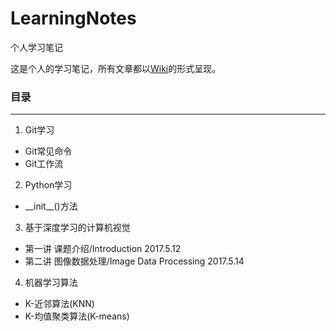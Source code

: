 # LearningNotes
个人学习笔记

这是个人的学习笔记，所有文章都以[Wiki](https://github.com/william-hyx/NotesOfLearning/wiki)的形式呈现。

### 目录

---

1. Git学习
  - Git常见命令
  - Git工作流
2. Python学习
  - \_\_init\_\_()方法
3. 基于深度学习的计算机视觉
  - 第一讲 课题介绍/Introduction 2017.5.12
  - 第二讲 图像数据处理/Image Data Processing 2017.5.14
4. 机器学习算法
  - K-近邻算法(KNN)
  - K-均值聚类算法(K-means)